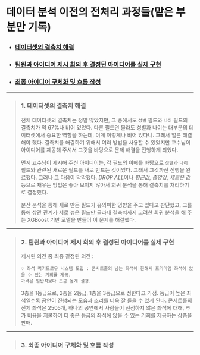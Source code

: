 # 데이터 분석 이전의 전처리 과정들(맡은 부분만 기록)
- ### [데이터셋의 결측치 해결](#데이터셋의-결측치-해결) 
- ### [팀원과 아이디어 제시 회의 후 결정된 아이디어를 실제 구현](#아이디어-구현)
- ### [최종 아이디어 구체화 및 흐름 작성](#최종-아이디어-구현)
---
> ### 1. 데이터셋의 결측치 해결 <a name="데이터셋의-결측치-해결"></a>
> 전체 데이터셋의 결측치는 정말 많았지만, 그 중에서도 `성별` 필드와 `나이` 필드의 결측치가 약 67%나 비어 있었다. 다른 필드면 몰라도 성별과 나이는 대부분의 데이터셋에서 중요한 역할을 하는데, 이게 이렇게나 비어 있다니. 그래서 얼른 해결해야 했다. 결측치를 해결하기 위해서 여러 방법을 사용할 수 있었지만 교수님이 아이디어를 제공해 주셔서 그것을 바탕으로 문제 해결을 진행하게 되었다. 
>
> 먼저 교수님이 제시해 주신 아이디어는, 각 필드의 이해를 바탕으로 `성별`과 `나이` 필드와 관련된 새로운 필드를 새로 만드는 것이었다. 그래서 그것까진 진행을 완료했다. 그러나 그 다음이 막막했다. *DROP ALL*이나 *평균값*, *중앙값*, *새로운 값* 등으로 채우는 방법은 좋아 보이지 않아서 회귀 분석을 통해 결측치를 처리하기로 결정했다.
>
> 분산 분석을 통해 새로 만든 필드가 유의미한 영향을 주고 있다고 판단했고, 그를 통해 상관 관계가 서로 높은 필드만 골라내 결측치까지 고려한 회귀 분석을 해 주는 XGBoost 기반 모델을 만들어 이 문제를 해결했다.
---
> ### 2. 팀원과 아이디어 제시 회의 후 결정된 아이디어를 실제 구현 <a name="아이디어-구현"></a>
> 제시된 의견 중 최종 결정된 의견 : 
> ```
> 💡 좌석 럭키드로우 시스템 도입 : 콘서트홀의 남는 좌석에 한해서 프리미엄 좌석에 앉을 수 있는 기회를 제공.
> 가격은 일반석보다 조금 높게 설정.
>```
> 3층을 1등급으로, 2층을 2등급, 1층을 3등급으로 정한다고 가정. 등급이 높은 좌석일수록 공연이 진행되는 모습과 소리를 더욱 잘 들을 수 있게 된다. 콘서트홀의 전체 좌석은 2505개, 하나의 공연에서 사람들이 선점하지 않은 좌석에 대해, 추가 비용을 지불하여 더 좋은 등급의 좌석에 앉을 수 있는 기회를 제공하는 상품을 판매.
> 
---
> ### 3. 최종 아이디어 구체화 및 흐름 작성 <a name="최종-아이디어-구현"></a>
